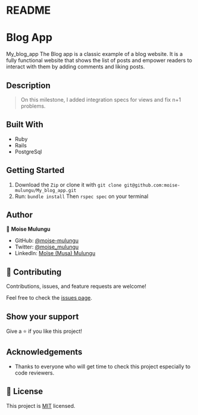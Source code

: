 # README

# Blog App

My_blog_app
The Blog app is a classic example of a blog website. It is a fully functional website that shows the list of posts and empower readers to interact with them by adding comments and liking posts.


## Description

> On this milestone, I added integration specs for views and fix n+1 problems.

## Built With

- Ruby
- Rails
- PostgreSql

## Getting Started

1. Download the `Zip` or clone it with `git clone git@github.com:moise-mulungu/My_blog_app.git`
3. Run: `bundle install` Then `rspec spec` on your terminal

## Author

👤 **Moise Mulungu**

- GitHub: [@moise-mulungu](https://github.com/moise-mulungu)
- Twitter: [@moise_mulungu](https://twitter.com/moise_mulungu)
- LinkedIn: [Moïse (Musa) Mulungu](https://www.linkedin.com/in/moisemulungu/)
## 🤝 Contributing

Contributions, issues, and feature requests are welcome!

Feel free to check the [issues page](https://github.com/moise-mulungu/My_blog_app/issues).

## Show your support

Give a ⭐️ if you like this project!

## Acknowledgements

- Thanks to everyone who will get time to check this project especially to code reviewers.

## 📝 License

This project is [MIT](./MIT.md) licensed.